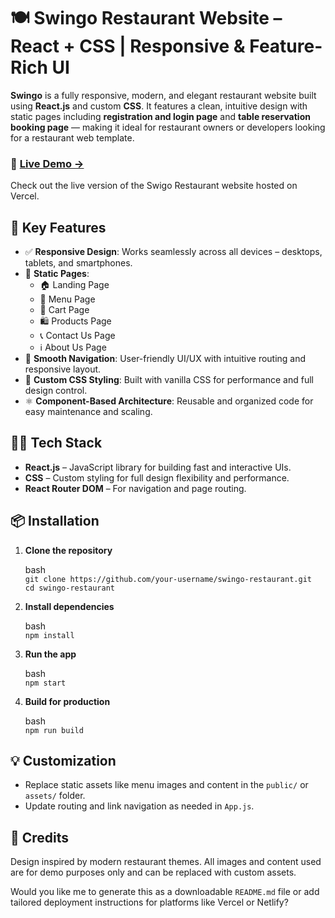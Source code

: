 

# 🍽️ Swingo Restaurant Website – React + CSS | Responsive & Feature-Rich UI

**Swingo** is a fully responsive, modern, and elegant restaurant website built using **React.js** and custom **CSS**. It features a clean, intuitive design with static pages including **registration and login page** and **table reservation booking page** — making it ideal for restaurant owners or developers looking for a restaurant web template.<br>


### 🔗 **[Live Demo →](https://swigo-restaurant-website-eight.vercel.app/)**

Check out the live version of the Swigo Restaurant website hosted on Vercel.



## 🚀 Key Features

* ✅ **Responsive Design**: Works seamlessly across all devices – desktops, tablets, and smartphones.<br>
* 📄 **Static Pages**:<br>
  * 🏠 Landing Page<br>
  * 🥘 Menu Page<br>
  * 🛒 Cart Page<br>
  * 🛍️ Products Page<br>
  * 📞 Contact Us Page<br>
  * ℹ️ About Us Page<br>
* 🧭 **Smooth Navigation**: User-friendly UI/UX with intuitive routing and responsive layout.<br>
* 🎨 **Custom CSS Styling**: Built with vanilla CSS for performance and full design control.<br>
* ⚛️ **Component-Based Architecture**: Reusable and organized code for easy maintenance and scaling.<br>


## 🧑‍💻 Tech Stack

* **React.js** – JavaScript library for building fast and interactive UIs.<br>
* **CSS** – Custom styling for full design flexibility and performance.<br>
* **React Router DOM** – For navigation and page routing.<br>


## 📦 Installation

1. **Clone the repository**<br>

   bash<br>
   `git clone https://github.com/your-username/swingo-restaurant.git`<br>
   `cd swingo-restaurant`<br>
   

2. **Install dependencies**<br>

   bash<br>
   `npm install`<br>
   

3. **Run the app**<br>

   bash<br>
   `npm start`<br>
   

4. **Build for production**<br>

   bash<br>
   `npm run build`<br>
   

## 💡 Customization

* Replace static assets like menu images and content in the `public/` or `assets/` folder.<br>
* Update routing and link navigation as needed in `App.js`.<br>


## 🙏 Credits

Design inspired by modern restaurant themes. All images and content used are for demo purposes only and can be replaced with custom assets.



Would you like me to generate this as a downloadable `README.md` file or add tailored deployment instructions for platforms like Vercel or Netlify?
